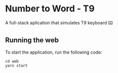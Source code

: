 # Number to Word - T9
A full-stack aplication that simulates T9 keyboard ⌨️

## Running the web
To start the application, run the following code:

```
cd web
yarn start
```